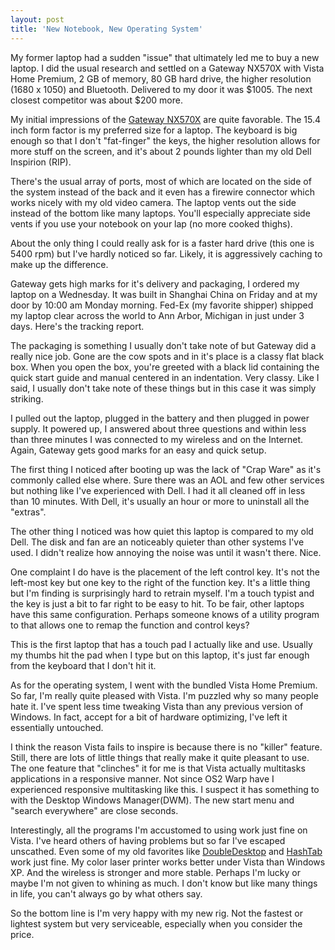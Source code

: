 ```yaml
---
layout: post
title: 'New Notebook, New Operating System'
---
```

My former laptop had a sudden "issue" that ultimately led me to buy a new laptop. I did the usual research and settled on a Gateway NX570X with Vista Home Premium, 2 GB of memory, 80 GB hard drive, the higher resolution (1680 x 1050) and Bluetooth. Delivered to my door it was $1005. The next closest competitor was about $200 more.

My initial impressions of the [Gateway NX570X](http://www.gateway.com/systems/series/529596848.php) are quite favorable. The 15.4 inch form factor is my preferred size for a laptop. The keyboard is big enough so that I don't "fat-finger" the keys, the higher resolution allows for more stuff on the screen, and it's about 2 pounds lighter than my old Dell Inspirion (RIP).

There's the usual array of ports, most of which are located on the side of the system instead of the back and it even has a firewire connector which works nicely with my old video camera. The laptop vents out the side instead of the bottom like many laptops. You'll especially appreciate side vents if you use your notebook on your lap (no more cooked thighs).

About the only thing I could really ask for is a faster hard drive (this one is 5400 rpm) but I've hardly noticed so far. Likely, it is aggressively caching to make up the difference.

Gateway gets high marks for it's delivery and packaging, I ordered my laptop on a Wednesday. It was built in Shanghai China on Friday and at my door by 10:00 am Monday morning. Fed-Ex (my favorite shipper) shipped my laptop clear across the world to Ann Arbor, Michigan in just under 3 days. Here's the tracking report.

The packaging is something I usually don't take note of but Gateway did a really nice job. Gone are the cow spots and in it's place is a classy flat black box. When you open the box, you're greeted with a black lid containing the quick start guide and manual centered in an indentation. Very classy. Like I said, I usually don't take note of these things but in this case it was simply striking.

I pulled out the laptop, plugged in the battery and then plugged in power supply. It powered up, I answered about three questions and within less than three minutes I was connected to my wireless and on the Internet. Again, Gateway gets good marks for an easy and quick setup.

The first thing I noticed after booting up was the lack of "Crap Ware" as it's commonly called else where. Sure there was an AOL and few other services but nothing like I've experienced with Dell. I had it all cleaned off in less than 10 minutes. With Dell, it's usually an hour or more to uninstall all the "extras".

The other thing I noticed was how quiet this laptop is compared to my old Dell. The disk and fan are an noticeably quieter than other systems I've used. I didn't realize how annoying the noise was until it wasn't there. Nice. 

One complaint I do have is the placement of the left control key. It's not the left-most key but one key to the right of the function key. It's a little thing but I'm finding is surprisingly hard to retrain myself. I'm a touch typist and the key is just a bit to far right to be easy to hit. To be fair, other laptops have this same configuration. Perhaps someone knows of a utility program to that allows one to remap the function and control keys?

This is the first laptop that has a touch pad I actually like and use. Usually my thumbs hit the pad when I type but on this laptop, it's just far enough from the keyboard that I don't hit it.

As for the operating system, I went with the bundled Vista Home Premium. So far, I'm really quite pleased with Vista. I'm puzzled why so many people hate it. I've spent less time tweaking Vista than any previous version of Windows. In fact, accept for a bit of hardware optimizing, I've left it essentially untouched.

I think the reason Vista fails to inspire is because there is no "killer" feature. Still, there are lots of little things that really make it quite pleasant to use. The one feature that "clinches" it for me is that Vista actually multitasks applications in a responsive manner. Not since OS2 Warp have I experienced responsive multitasking like this. I suspect it has something to with the Desktop Windows Manager(DWM). The new start menu and "search everywhere" are close seconds.

Interestingly, all the programs I'm accustomed to using work just fine on Vista. I've heard others of having problems but so far I've escaped unscathed. Even some of my old favorites like [DoubleDesktop](http://www.fatfreesoft.com/2desk.php) and [HashTab](http://beeblebrox.org/hashtab/) work just fine. My color laser printer works better under Vista than Windows XP. And the wireless is stronger and more stable. Perhaps I'm lucky or maybe I'm not given to whining as much. I don't know but like many things in life, you can't always go by what others say.

So the bottom line is I'm very happy with my new rig. Not the fastest or lightest system but very serviceable, especially when you consider the price. 
